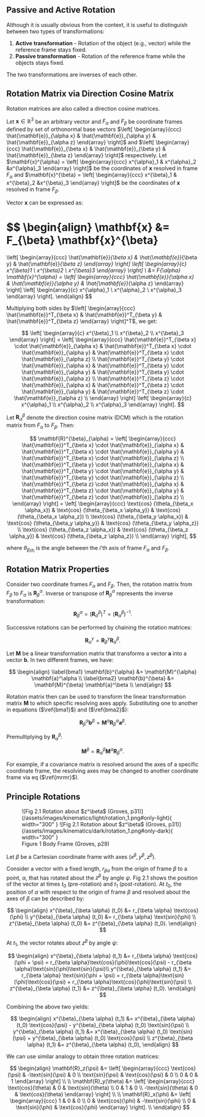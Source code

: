 ## Passive and Active Rotation

Although it is usually obvious from the context, it is useful to distinguish between two types of transformations: 

1. **Active transformation** - Rotation of the object (e.g., vector) while the reference frame stays
 fixed.
2. **Passive transformation** - Rotation of the reference frame while the objects stays fixed.

The two transformations are inverses of each other.

## Rotation Matrix via Direction Cosine Matrix

Rotation matrices are also called a direction cosine matrices. 

Let $\mathbf{x} \in \mathbb{R}^3$ be an arbitrary vector and $F_\alpha$ and $F_\beta$ be coordinate frames defined by set of orthonormal base vectors 
$\left[
\begin{array}{ccc}
\hat{\mathbf{e}}_{\alpha x} & \hat{\mathbf{e}}_{\alpha y} & \hat{\mathbf{e}}_{\alpha z}
\end{array}
\right]$
and 
$\left[
\begin{array}{ccc}
\hat{\mathbf{e}}_{\beta x} & \hat{\mathbf{e}}_{\beta y} & \hat{\mathbf{e}}_{\beta z}
\end{array}
\right]$ respectively. Let 
$\mathbf{x}^{\alpha} = 
\left[
\begin{array}{ccc} 
x^{\alpha}_1 & x^{\alpha}_2 &x^{\alpha}_3
\end{array}
\right]$ be the coordinates of $\mathbf{x}$ resolved in frame $F_\alpha$ and 
$\mathbf{x}^{\beta} = 
\left[
\begin{array}{ccc} 
x^{\beta}_1 & x^{\beta}_2 &x^{\beta}_3
\end{array}
\right]$ be the coordinates of $\mathbf{x}$ resolved in frame $F_\beta$. 

Vector $\mathbf{x}$ can be expressed as:

$$
\begin{align}
\mathbf{x} &= F_{\beta} \mathbf{x}^{\beta}
= 
\left[
\begin{array}{ccc}
\hat{\mathbf{e}}_{\beta x} & \hat{\mathbf{e}}_{\beta y} & \hat{\mathbf{e}}_{\beta z}
\end{array}
\right]
\left[ 
\begin{array}{c}
x^{\beta}_1 \\
x^{\beta}_2 \\
x^{\beta}_3
\end{array}
\right] \\
&= F_{\alpha} \mathbf{x}^{\alpha} = 
\left[
\begin{array}{ccc}
\hat{\mathbf{e}}_{\alpha x} & \hat{\mathbf{e}}_{\alpha y} & \hat{\mathbf{e}}_{\alpha z}
\end{array}
\right]
\left[ 
\begin{array}{c}
x^{\alpha}_1 \\
x^{\alpha}_2 \\
x^{\alpha}_3
\end{array}
\right].
\end{align}
$$

Multiplying both sides by 
$\left[
\begin{array}{ccc}
\hat{\mathbf{e}}^T_{\beta x} & \hat{\mathbf{e}}^T_{\beta y} & \hat{\mathbf{e}}^T_{\beta z}
\end{array}
\right]^T$, we get:

$$
\left[ 
\begin{array}{c}
x^{\beta}_1 \\
x^{\beta}_2 \\
x^{\beta}_3
\end{array}
\right] = 
\left[
\begin{array}{ccc}
\hat{\mathbf{e}}^T_{\beta x} \cdot \hat{\mathbf{e}}_{\alpha x} & \hat{\mathbf{e}}^T_{\beta x} \cdot \hat{\mathbf{e}}_{\alpha y} & \hat{\mathbf{e}}^T_{\beta x} \cdot \hat{\mathbf{e}}_{\alpha z} \\
\hat{\mathbf{e}}^T_{\beta y} \cdot \hat{\mathbf{e}}_{\alpha x} & \hat{\mathbf{e}}^T_{\beta y} \cdot \hat{\mathbf{e}}_{\alpha y} & \hat{\mathbf{e}}^T_{\beta y} \cdot \hat{\mathbf{e}}_{\alpha z} \\
\hat{\mathbf{e}}^T_{\beta z} \cdot \hat{\mathbf{e}}_{\alpha x} & \hat{\mathbf{e}}^T_{\beta z} \cdot \hat{\mathbf{e}}_{\alpha y} & \hat{\mathbf{e}}^T_{\beta z} \cdot \hat{\mathbf{e}}_{\alpha z} \\
\end{array}
\right]
\left[ 
\begin{array}{c}
x^{\alpha}_1 \\
x^{\alpha}_2 \\
x^{\alpha}_3
\end{array}
\right].
$$

Let $\mathbf{R}^{\beta}_{\alpha}$ denote the direction cosine matrix (DCM) which is the rotation matrix from $F_\alpha$ to $F_\beta$. Then:

$$
\mathbf{R}^{\beta}_{\alpha} = 
\left[
\begin{array}{ccc}
\hat{\mathbf{e}}^T_{\beta x} \cdot \hat{\mathbf{e}}_{\alpha x} & \hat{\mathbf{e}}^T_{\beta x} \cdot \hat{\mathbf{e}}_{\alpha y} & \hat{\mathbf{e}}^T_{\beta x} \cdot \hat{\mathbf{e}}_{\alpha z} \\
\hat{\mathbf{e}}^T_{\beta y} \cdot \hat{\mathbf{e}}_{\alpha x} & \hat{\mathbf{e}}^T_{\beta y} \cdot \hat{\mathbf{e}}_{\alpha y} & \hat{\mathbf{e}}^T_{\beta y} \cdot \hat{\mathbf{e}}_{\alpha z} \\
\hat{\mathbf{e}}^T_{\beta z} \cdot \hat{\mathbf{e}}_{\alpha x} & \hat{\mathbf{e}}^T_{\beta z} \cdot \hat{\mathbf{e}}_{\alpha y} & \hat{\mathbf{e}}^T_{\beta z} \cdot \hat{\mathbf{e}}_{\alpha z} \\
\end{array}
\right] = 
\left[
\begin{array}{ccc}
\text{cos} (\theta_{\beta_x \alpha_x}) & \text{cos} (\theta_{\beta_x \alpha_y}) & \text{cos} (\theta_{\beta_x \alpha_z})  \\
\text{cos} (\theta_{\beta_y \alpha_x}) & \text{cos} (\theta_{\beta_y \alpha_y}) & \text{cos} (\theta_{\beta_y \alpha_z})  \\
\text{cos} (\theta_{\beta_z \alpha_x}) & \text{cos} (\theta_{\beta_z \alpha_y}) & \text{cos} (\theta_{\beta_z \alpha_z})  \\
\end{array}
\right],
$$

where $\theta_{\beta_i \alpha_i}$ is the angle between the $i$'th axis of frame $F_\alpha$ and $F_\beta$.

## Rotation Matrix Properties

Consider two coordinate frames $F_\alpha$ and $F_\beta$. Then, the rotation matrix from $F_\beta$ to $F_\alpha$ is $\mathbf{R}^{\alpha}_{\beta}$. Inverse or transpose of $\mathbf{R}^{\alpha}_{\beta}$ represents the inverse transformation:

$$
\mathbf{R}^{\alpha}_{\beta} = \left(\mathbf{R}^{\beta}_{\alpha} \right)^T = \left(\mathbf{R}^{\beta}_{\alpha} \right)^{-1}.
$$

Successive rotations can be performed by chaining the rotation matrices:

$$
\mathbf{R}^{\gamma}_{\alpha} = \mathbf{R}^{\gamma}_{\beta} \mathbf{R}^{\beta}_{\alpha}.
$$

Let $\mathbf{M}$ be a linear transformation matrix that transforms a vector $\mathbf{a}$ into a vector $\mathbf{b}$. In two different frames, we have:

$$
\begin{align}
\label{bma1}
\mathbf{b}^{\alpha} &= \mathbf{M}^{\alpha} \mathbf{a}^\alpha \\
\label{bma2}
\mathbf{b}^{\beta} &= \mathbf{M}^{\beta} \mathbf{a}^\beta \\
\end{align}
$$

Rotation matrix then can be used to transform the linear transformation matrix $\mathbf{M}$ to which specific resolving axes apply. Substituting one to another in equations ($\ref{bma1}$) and ($\ref{bma2}$):

$$
\mathbf{R}^{\alpha}_{\beta} \mathbf{b}^{\beta} = \mathbf{M}^{\alpha} \mathbf{R}^{\alpha}_{\beta} \mathbf{a}^{\beta}.
$$

Premultiplying by $\mathbf{R}^{\beta}_{\alpha}$:

$$
\mathbf{M}^{\beta} = \mathbf{R}^{\beta}_{\alpha} \mathbf{M}^{\alpha} \mathbf{R}^{\alpha}_{\beta}. \label{mrmr}
$$

For example, if a covariance matrix is resolved around the axes of a specific coordinate frame, the resolving axes may be changed to another coordinate frame via eq ($\ref{mrmr}$).

## Principle Rotations

<figure markdown>
  ![Fig 2.1 Rotation about $z^\beta$ (Groves, p31)](/assets/images/kinematics/light/rotation_1.png#only-light){ width="300" }
  ![Fig 2.1 Rotation about $z^\beta$ (Groves, p31)](/assets/images/kinematics/dark/rotation_1.png#only-dark){ width="300" }
  <figcaption>Figure 1 Body Frame (Groves, p29)</figcaption>
</figure>


Let $\beta$ be a Cartesian coordinate frame with axes $(x^\beta, y^\beta, z^\beta)$.

Consider a vector with a fixed length, $r_{\beta \alpha}$ from the origin of frame $\beta$ to a point, $\alpha$, that has rotated about the $z^\beta$
by angle $\psi$. Fig 2.1 shows the position of the vector at times $t_0$ (pre-rotation) and $t_1$ (post-rotation). At $t_0$, the position of $\alpha$ with respect to the origin of frame $\beta$
and resolved about the axes of $\beta$ can be described by:

$$
\begin{align}
x^{\beta}_{\beta \alpha} (t_0) &= r_{\beta \alpha} \text{cos}(\phi) \\
y^{\beta}_{\beta \alpha} (t_0) &= r_{\beta \alpha} \text{sin}(\phi) \\
z^{\beta}_{\beta \alpha} (t_0) &= z^{\beta}_{\beta \alpha} (t_0).
\end{align}
$$

At $t_1$, the vector rotates about $z^\beta$ by angle $\psi$:

$$
\begin{align}
x^{\beta}_{\beta \alpha} (t_1) &= r_{\beta \alpha} \text{cos}(\phi + \psi) = r_{\beta \alpha}\text{cos}(\phi)\text{cos}(\psi) - r_{\beta \alpha}\text{sin}(\phi)\text{sin}(\psi)\\
y^{\beta}_{\beta \alpha} (t_1) &= r_{\beta \alpha} \text{sin}(\phi + \psi) = r_{\beta \alpha}\text{sin}(\phi)\text{cos}(\psi) + r_{\beta \alpha}\text{cos}(\phi)\text{sin}(\psi) \\
z^{\beta}_{\beta \alpha} (t_1) &= z^{\beta}_{\beta \alpha} (t_0).
\end{align}
$$

Combining the above two yields:

$$
\begin{align}
x^{\beta}_{\beta \alpha} (t_1) &= x^{\beta}_{\beta \alpha} (t_0) \text{cos}(\psi) - y^{\beta}_{\beta \alpha} (t_0) \text{sin}(\psi) \\
y^{\beta}_{\beta \alpha} (t_1) &= x^{\beta}_{\beta \alpha} (t_0) \text{sin}(\psi) + y^{\beta}_{\beta \alpha} (t_0) \text{cos}(\psi) \\
z^{\beta}_{\beta \alpha} (t_1) &= z^{\beta}_{\beta \alpha} (t_0),
\end{align}
$$

We can use similar analogy to obtain three rotation matrices:

$$
\begin{align}
\mathbf{R}_z(\psi) &= 
\left[
\begin{array}{ccc}
\text{cos}(\psi) & -\text{sin}(\psi) & 0 \\
\text{sin}(\psi) & \text{cos}(\psi) & 0 \\
0 & 0 & 1
\end{array} 
\right] \\ \\
\mathbf{R}_y(\theta) &= 
\left[
\begin{array}{ccc}
\text{cos}(\theta) & 0 & \text{sin}(\theta) \\
0 & 1 & 0 \\
-\text{sin}(\theta) & 0 & \text{cos}(\theta)
\end{array} 
\right] \\ \\
\mathbf{R}_x(\phi) &= 
\left[
\begin{array}{ccc}
1 & 0 & 0 \\
0 & \text{cos}(\phi) & -\text{sin}(\phi) \\
0 & \text{sin}(\phi) & \text{cos}(\phi)
\end{array} 
\right]. \\
\end{align}
$$